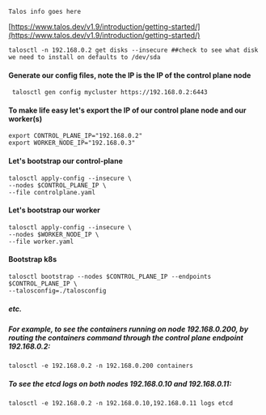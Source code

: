 ```Talos info goes here```

[https://www.talos.dev/v1.9/introduction/getting-started/](https://www.talos.dev/v1.9/introduction/getting-started/)


````
talosctl -n 192.168.0.2 get disks --insecure ##check to see what disk we need to install on defaults to /dev/sda
````

#### Generate our config files, note the IP is the IP of the control plane node

````
 talosctl gen config mycluster https://192.168.0.2:6443
````

#### To make life easy let's export the IP of our control plane node and our worker(s)

````
export CONTROL_PLANE_IP="192.168.0.2"
export WORKER_NODE_IP="192.168.0.3"
````

#### Let's bootstrap our control-plane

````
talosctl apply-config --insecure \
--nodes $CONTROL_PLANE_IP \
--file controlplane.yaml

````

#### Let's bootstrap our worker

````
talosctl apply-config --insecure \
--nodes $WORKER_NODE_IP \
--file worker.yaml
````

#### Bootstrap k8s

````
talosctl bootstrap --nodes $CONTROL_PLANE_IP --endpoints $CONTROL_PLANE_IP \
--talosconfig=./talosconfig

````

##### etc.

##### For example, to see the containers running on node 192.168.0.200, by routing the containers command through the control plane endpoint 192.168.0.2:

````
talosctl -e 192.168.0.2 -n 192.168.0.200 containers
````

##### To see the etcd logs on both nodes 192.168.0.10 and 192.168.0.11:

````
talosctl -e 192.168.0.2 -n 192.168.0.10,192.168.0.11 logs etcd
````
